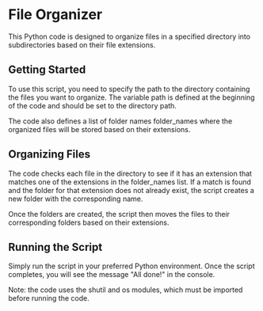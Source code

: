 # File Organizer
This Python code is designed to organize files in a specified directory into subdirectories based on their file extensions.

## Getting Started
To use this script, you need to specify the path to the directory containing the files you want to organize. The variable path is defined at the beginning of the code and should be set to the directory path.

The code also defines a list of folder names folder_names where the organized files will be stored based on their extensions.

## Organizing Files
The code checks each file in the directory to see if it has an extension that matches one of the extensions in the folder_names list. If a match is found and the folder for that extension does not already exist, the script creates a new folder with the corresponding name.

Once the folders are created, the script then moves the files to their corresponding folders based on their extensions.

## Running the Script
Simply run the script in your preferred Python environment. Once the script completes, you will see the message "All done!" in the console.

Note: the code uses the shutil and os modules, which must be imported before running the code.
